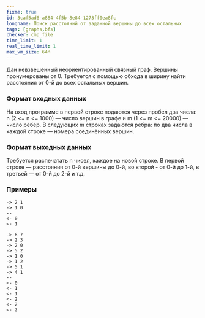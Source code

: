 ```yaml
---
fixme: true
id: 3caf5ad6-a884-4f5b-8e84-1273ff0ea8fc
longname: Поиск расстояний от заданной вершины до всех остальных
tags: [graphs,bfs]
checker: cmp_file
time_limit: 1
real_time_limit: 1
max_vm_size: 64M
---
```


Дан невзвешенный неориентированный связный граф. Вершины пронумерованы от 0. Трeбуется с помощью обхода в ширину найти расстояния от 0-й до всех остальных вершин.

### Формат входных данных

На вход программе в первой строке подаются через пробел два числа: n (2 <= n <= 1000) — число вершин в графе и m (1 <= m <= 20000) — число рёбер. В следующих m строках задаются ребра: по два числа в каждой строке — номера соединённых вершин.

### Формат выходных данных

Требуется распечатать n чисел, каждое на новой строке. В первой строке — расстояния от 0-й вершины до 0-й, во второй - от 0-й до 1-й, в третьей — от 0-й до 2-й и т.д.

### Примеры

```
-> 2 1
-> 1 0
--
<- 0
<- 1
```

```
-> 6 7
-> 2 3
-> 2 0
-> 5 2
-> 1 0
-> 1 2
-> 5 1
-> 4 1
--
<- 0
<- 1
<- 1
<- 2
<- 2
<- 2
```
